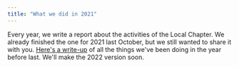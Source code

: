 ```yaml
---
title: "What we did in 2021"
---
```


Every year, we write a report about the activities of the Local Chapter. We already finished the one for 2021 last October, but we still wanted to share it with you. [Here's a write-up](https://github.com/osmbe/working-group-bylaws/blob/master/annual-report/2021.md) of all the things we've been doing in the year before last. We'll make the 2022 version soon.
